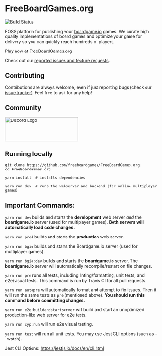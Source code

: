 # FreeBoardGames.org

[![Build Status](https://travis-ci.com/freeboardgames/FreeBoardGames.org.svg?branch=master)](https://travis-ci.com/freeboardgames/FreeBoardGames.org)

FOSS platform for publishing your [boardgame.io](https://boardgame.io) games. We curate high quality implementations of board games and optimize your game for delivery so you can quickly reach hundreds of players.

Play now at [FreeBoardGames.org](https://FreeBoardGames.org/)

Check out our [reported issues and feature requests](https://github.com/freeboardgames/FreeBoardGames.org/issues).

## Contributing

Contributions are always welcome, even if just reporting bugs (check our [issue tracker](https://github.com/freeboardgames/FreeBoardGames.org/issues)). Feel free to ask for any help!

## Community

<a href="https://discord.gg/AaE6n3n" target="_blank"><img src="https://discordapp.com/assets/fc0b01fe10a0b8c602fb0106d8189d9b.png" alt="Discord Logo" width="240" height="80" /></a>

## Running locally

```
git clone https://github.com/freeboardgames/FreeBoardGames.org
cd FreeBoardGames.org

yarn install  # installs dependencies

yarn run dev  # runs the webserver and backend (for online multiplayer games)
```

## Important Commands:

`yarn run dev` builds and starts the **development** web server *and* the **boardgame.io** server (used for multiplayer games).  **Both servers will automatically load code changes.**

`yarn run prod` builds and starts the **production** web server.

`yarn run bgio` builds and starts the Boardgame.io server (used for multiplayer games).

`yarn run bgio:dev` builds and starts the **boardgame.io** server.  The **boardgame.io** server will automatically recompile/restart on file changes.

`yarn run pre` runs all tests, including linting/formatting, unit tests, and e2e/visual tests.  This command is run by Travis CI for all pull requests.  

`yarn run autopre` will automatically format and attempt to fix issues.  Then it will run the same tests as `pre` (mentioned above).  **You should run this command before committing changes.**

`yarn run e2e:buildandstartserver` will build and start an unoptimized production-like web server for e2e tests.

`yarn run cyp:run` will run e2e visual testing.

`yarn run test` will run all unit tests.  You may use Jest CLI options (such as --watch).

Jest CLI Options: https://jestjs.io/docs/en/cli.html